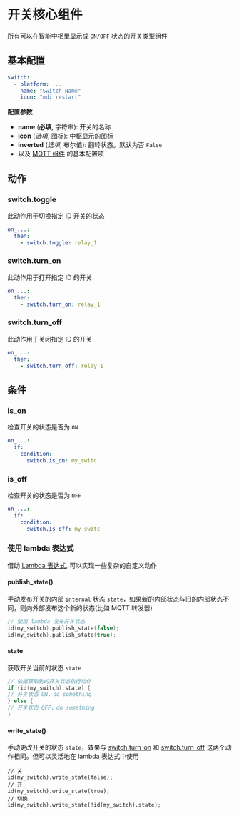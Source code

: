 # 开关核心组件


所有可以在智能中枢里显示成 `ON/OFF` 状态的开关类型组件


## 基本配置

```yaml
switch:
  - platform: ...
    name: "Switch Name"
    icon: "mdi:restart"
```

**配置参数**

- **name** (**必填**, 字符串): 开关的名称
- **icon** (*选填*, 图标): 中枢显示的图标
- **inverted** (*选填*, 布尔值): 翻转状态。默认为否 `False`
- 以及 [MQTT 组件](esphome/components/mqtt#MQTT-组件基本配置项) 的基本配置项



## 动作

### switch.toggle

此动作用于切换指定 ID 开关的状态

```yaml
on_...:
  then:
    - switch.toggle: relay_1
```



### switch.turn_on

此动作用于打开指定 ID 的开关

```yaml
on_...:
  then:
    - switch.turn_on: relay_1
```



### switch.turn_off

此动作用于关闭指定 ID 的开关


```yaml
on_...:
  then:
    - switch.turn_off: relay_1
```

 ## 条件


### is_on

检查开关的状态是否为 `ON`


```yaml
on_...:
  if:
    condition:
      switch.is_on: my_switc
```

### is_off

检查开关的状态是否为 `OFF`


```yaml
on_...:
  if:
    condition:
      switch.is_off: my_switc
```



### 使用 lambda 表达式


借助 [Lambda 表达式](esphome/guides/automations#lambdas-表达式), 可以实现一些复杂的自定义动作


#### publish_state()

手动发布开关的内部 `internal` 状态 `state`，如果新的内部状态与旧的内部状态不同，则向外部发布这个新的状态(比如 MQTT 转发器)

```c++
// 使用 lambda 发布开关状态
id(my_switch).publish_state(false);
id(my_switch).publish_state(true);
```

#### state

获取开关当前的状态 `state`


```c++
// 依据获取到的开关状态执行动作
if (id(my_switch).state) {
// 开关状态 ON，do something
} else {
// 开关状态 OFF，do something
}
```


#### write_state()

手动更改开关的状态 `state`，效果与 [switch.turn_on](#switchturn_on) 和 [switch.turn_off](#switchturn_off) 这两个动作相同。但可以灵活地在 lambda 表达式中使用

```
// 关
id(my_switch).write_state(false);
// 开
id(my_switch).write_state(true);
// 切换
id(my_switch).write_state(!id(my_switch).state);
```


